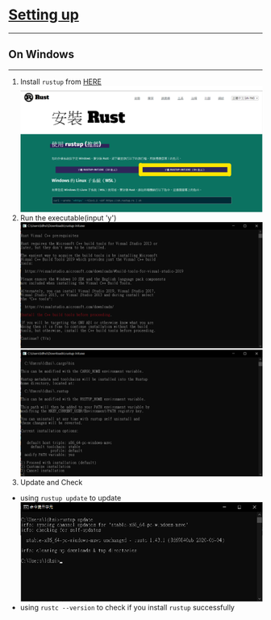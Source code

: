 # [Setting up](README#Rust%20Learning)
---

## On Windows
---
1. Install ```rustup``` from [HERE](https://www.rust-lang.org/zh-TW/tools/install)<br>
![install_screenshot_website](Picture/install_screenshot_website.png)
2. Run the executable(input 'y')<br>
![install_screenshot_executable](Picture/install_screenshot_executable.png)<br>
![install_screenshot_executable_installation](Picture/install_screenshot_executable_installation.png)
3. Update and Check<br>
* using ```rustup update``` to update<br>
![install_screenshot_rustUpdate](Picture/install_screenshot_rustUpdate.png)<br>
* using `rustc --version` to check if you install `rustup` successfully<br>